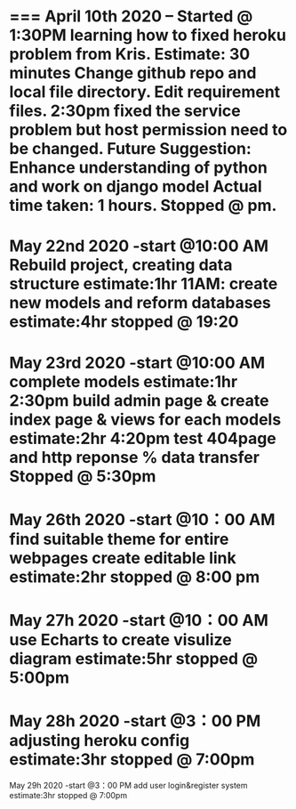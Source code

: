 ===
April 10th 2020 – Started @ 1:30PM
learning how to fixed heroku problem from Kris.
Estimate: 30 minutes
Change github repo and local file directory.
Edit requirement files.
2:30pm fixed the service problem but host permission need to be changed.
Future Suggestion: Enhance understanding of python and work on django model 
Actual time taken: 1 hours.
Stopped @ pm.
===
May 22nd 2020 -start @10:00 AM
Rebuild project, creating data structure
estimate:1hr
11AM: create new models and reform databases
estimate:4hr
stopped @ 19:20
===
May 23rd 2020 -start @10:00 AM
complete models
estimate:1hr
2:30pm build admin page & create index page & views for each models
estimate:2hr
4:20pm test 404page and http reponse % data transfer
Stopped @ 5:30pm
===
May 26th 2020 -start @10：00 AM
find suitable theme for entire webpages
create editable link
estimate:2hr
stopped @ 8:00 pm
===
May 27h 2020 -start @10：00 AM
use Echarts to create visulize diagram
estimate:5hr
stopped @ 5:00pm
===
May 28h 2020 -start @3：00 PM
adjusting heroku config
estimate:3hr
stopped @ 7:00pm
===
May 29h 2020 -start @3：00 PM
add user login&register system 
estimate:3hr
stopped @ 7:00pm
